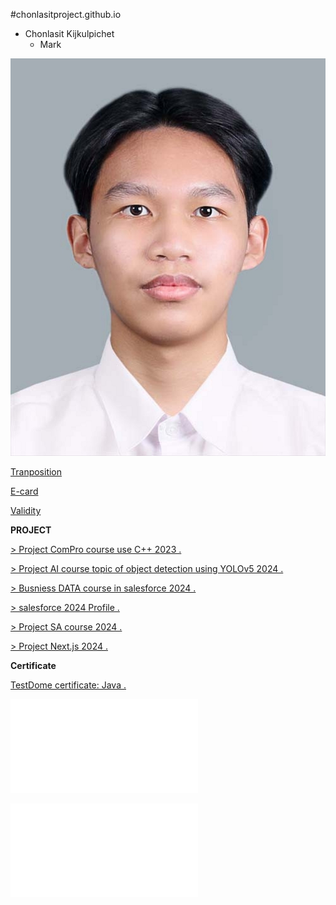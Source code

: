 

#chonlasitproject.github.io
- Chonlasit Kijkulpichet
  - Mark

![Profile](photo/6530200088.jpg)


[Tranposition](tranposition.md)


[E-card](ecardChristmas.md)


[Validity](validity.md)


**PROJECT**

[ > Project ComPro course use C++ 2023 . ](https://drive.google.com/drive/folders/122ocS3-HD-NAftlw6yKVYrmQFU_x5wvk)

[ > Project AI course topic of object detection using YOLOv5 2024 . ](https://colab.research.google.com/drive/1hRJlCDvDuMALCEa2_PLdJ4BU5yyAdzG_?usp=sharing)

[ > Busniess DATA course in salesforce 2024 . ](https://www.canva.com/design/DAGTixvZj1I/sMhumihDHyHiEApiXLOUwQ/edit)

[ > salesforce 2024 Profile . ](https://www.salesforce.com/trailblazer/b0eaydqg0shmdlwcmo)

[ > Project SA course 2024 . ](https://drive.google.com/file/d/1BtBPHHMuRVBfTjDihgh-iqbO_OHgMJGi/view)

[ > Project Next.js 2024 . ](https://github.com/markchonlasit/Project-Next.js-2024)

**Certificate**


[TestDome certificate: Java . ](photo/javacertificate.png)



![MATHWORKS certificate : MATLAP Onramp . ](photo/certificate.pdf)



![MATHWORKS certificate : Introduction to Statistical Methods with MATLAB . ](photo/certificate02.pdf)



